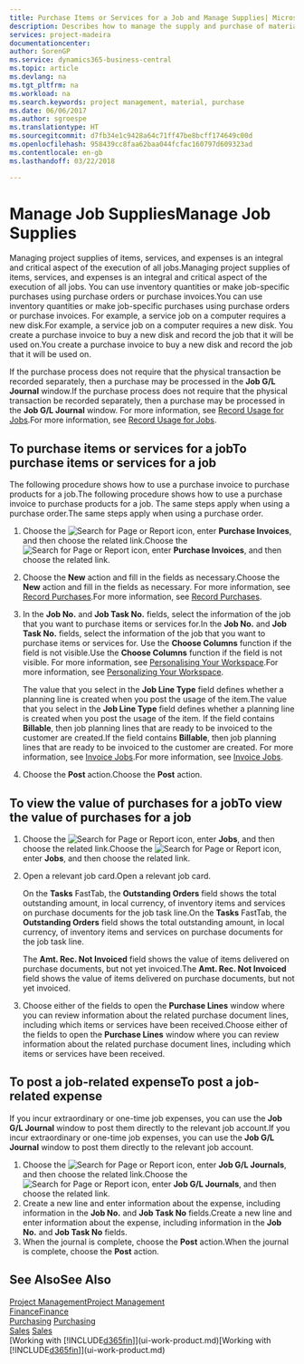 ```yaml
---
title: Purchase Items or Services for a Job and Manage Supplies| Microsoft Docs
description: Describes how to manage the supply and purchase of material and services to jobs.
services: project-madeira
documentationcenter: 
author: SorenGP
ms.service: dynamics365-business-central
ms.topic: article
ms.devlang: na
ms.tgt_pltfrm: na
ms.workload: na
ms.search.keywords: project management, material, purchase
ms.date: 06/06/2017
ms.author: sgroespe
ms.translationtype: HT
ms.sourcegitcommit: d7fb34e1c9428a64c71ff47be8bcff174649c00d
ms.openlocfilehash: 958439cc8faa62baa044fcfac160797d609323ad
ms.contentlocale: en-gb
ms.lasthandoff: 03/22/2018

---
```

# <a name="manage-job-supplies"></a><span data-ttu-id="2380b-103">Manage Job Supplies</span><span class="sxs-lookup"><span data-stu-id="2380b-103">Manage Job Supplies</span></span>
<span data-ttu-id="2380b-104">Managing project supplies of items, services, and expenses is an integral and critical aspect of the execution of all jobs.</span><span class="sxs-lookup"><span data-stu-id="2380b-104">Managing project supplies of items, services, and expenses is an integral and critical aspect of the execution of all jobs.</span></span> <span data-ttu-id="2380b-105">You can use inventory quantities or make job-specific purchases using purchase orders or purchase invoices.</span><span class="sxs-lookup"><span data-stu-id="2380b-105">You can use inventory quantities or make job-specific purchases using purchase orders or purchase invoices.</span></span> <span data-ttu-id="2380b-106">For example, a service job on a computer requires a new disk.</span><span class="sxs-lookup"><span data-stu-id="2380b-106">For example, a service job on a computer requires a new disk.</span></span> <span data-ttu-id="2380b-107">You create a purchase invoice to buy a new disk and record the job that it will be used on.</span><span class="sxs-lookup"><span data-stu-id="2380b-107">You create a purchase invoice to buy a new disk and record the job that it will be used on.</span></span>

<span data-ttu-id="2380b-108">If the purchase process does not require that the physical transaction be recorded separately, then a purchase may be processed in the **Job G/L Journal** window.</span><span class="sxs-lookup"><span data-stu-id="2380b-108">If the purchase process does not require that the physical transaction be recorded separately, then a purchase may be processed in the **Job G/L Journal** window.</span></span> <span data-ttu-id="2380b-109">For more information, see [Record Usage for Jobs](projects-how-record-job-usage.md).</span><span class="sxs-lookup"><span data-stu-id="2380b-109">For more information, see [Record Usage for Jobs](projects-how-record-job-usage.md).</span></span>

## <a name="to-purchase-items-or-services-for-a-job"></a><span data-ttu-id="2380b-110">To purchase items or services for a job</span><span class="sxs-lookup"><span data-stu-id="2380b-110">To purchase items or services for a job</span></span>
<span data-ttu-id="2380b-111">The following procedure shows how to use a purchase invoice to purchase products for a job.</span><span class="sxs-lookup"><span data-stu-id="2380b-111">The following procedure shows how to use a purchase invoice to purchase products for a job.</span></span> <span data-ttu-id="2380b-112">The same steps apply when using a purchase order.</span><span class="sxs-lookup"><span data-stu-id="2380b-112">The same steps apply when using a purchase order.</span></span>  

1. <span data-ttu-id="2380b-113">Choose the ![Search for Page or Report](media/ui-search/search_small.png "Search for Page or Report icon") icon, enter **Purchase Invoices**, and then choose the related link.</span><span class="sxs-lookup"><span data-stu-id="2380b-113">Choose the ![Search for Page or Report](media/ui-search/search_small.png "Search for Page or Report icon") icon, enter **Purchase Invoices**, and then choose the related link.</span></span>  
2. <span data-ttu-id="2380b-114">Choose the **New** action and fill in the fields as necessary.</span><span class="sxs-lookup"><span data-stu-id="2380b-114">Choose the **New** action and fill in the fields as necessary.</span></span> <span data-ttu-id="2380b-115">For more information, see [Record Purchases](purchasing-how-record-purchases.md).</span><span class="sxs-lookup"><span data-stu-id="2380b-115">For more information, see [Record Purchases](purchasing-how-record-purchases.md).</span></span>
3. <span data-ttu-id="2380b-116">In the **Job No.** and **Job Task No.** fields, select the information of the job that you want to purchase items or services for.</span><span class="sxs-lookup"><span data-stu-id="2380b-116">In the **Job No.** and **Job Task No.** fields, select the information of the job that you want to purchase items or services for.</span></span> <span data-ttu-id="2380b-117">Use the **Choose Columns** function if the field is not visible.</span><span class="sxs-lookup"><span data-stu-id="2380b-117">Use the **Choose Columns** function if the field is not visible.</span></span> <span data-ttu-id="2380b-118">For more information, see [Personalising Your Workspace](ui-personalization-user.md).</span><span class="sxs-lookup"><span data-stu-id="2380b-118">For more information, see [Personalizing Your Workspace](ui-personalization-user.md).</span></span>

    <span data-ttu-id="2380b-119">The value that you select in the **Job Line Type** field defines whether a planning line is created when you post the usage of the item.</span><span class="sxs-lookup"><span data-stu-id="2380b-119">The value that you select in the **Job Line Type** field defines whether a planning line is created when you post the usage of the item.</span></span> <span data-ttu-id="2380b-120">If the field contains **Billable**, then job planning lines that are ready to be invoiced to the customer are created.</span><span class="sxs-lookup"><span data-stu-id="2380b-120">If the field contains **Billable**, then job planning lines that are ready to be invoiced to the customer are created.</span></span> <span data-ttu-id="2380b-121">For more information, see [Invoice Jobs](projects-how-invoice-jobs.md).</span><span class="sxs-lookup"><span data-stu-id="2380b-121">For more information, see [Invoice Jobs](projects-how-invoice-jobs.md).</span></span>
4. <span data-ttu-id="2380b-122">Choose the **Post** action.</span><span class="sxs-lookup"><span data-stu-id="2380b-122">Choose the **Post** action.</span></span>

## <a name="to-view-the-value-of-purchases-for-a-job"></a><span data-ttu-id="2380b-123">To view the value of purchases for a job</span><span class="sxs-lookup"><span data-stu-id="2380b-123">To view the value of purchases for a job</span></span>
1. <span data-ttu-id="2380b-124">Choose the ![Search for Page or Report](media/ui-search/search_small.png "Search for Page or Report icon") icon, enter **Jobs**, and then choose the related link.</span><span class="sxs-lookup"><span data-stu-id="2380b-124">Choose the ![Search for Page or Report](media/ui-search/search_small.png "Search for Page or Report icon") icon, enter **Jobs**, and then choose the related link.</span></span>
2. <span data-ttu-id="2380b-125">Open a relevant job card.</span><span class="sxs-lookup"><span data-stu-id="2380b-125">Open a relevant job card.</span></span>

    <span data-ttu-id="2380b-126">On the **Tasks** FastTab, the **Outstanding Orders** field shows the total outstanding amount, in local currency, of inventory items and services on purchase documents for the job task line.</span><span class="sxs-lookup"><span data-stu-id="2380b-126">On the **Tasks** FastTab, the **Outstanding Orders** field shows the total outstanding amount, in local currency, of inventory items and services on purchase documents for the job task line.</span></span>  

    <span data-ttu-id="2380b-127">The **Amt. Rec. Not Invoiced** field shows the value of items delivered on purchase documents, but not yet invoiced.</span><span class="sxs-lookup"><span data-stu-id="2380b-127">The **Amt. Rec. Not Invoiced** field shows the value of items delivered on purchase documents, but not yet invoiced.</span></span>  
3. <span data-ttu-id="2380b-128">Choose either of the fields to open the **Purchase Lines** window where you can review information about the related purchase document lines, including which items or services have been received.</span><span class="sxs-lookup"><span data-stu-id="2380b-128">Choose either of the fields to open the **Purchase Lines** window where you can review information about the related purchase document lines, including which items or services have been received.</span></span>

## <a name="to-post-a-job-related-expense"></a><span data-ttu-id="2380b-129">To post a job-related expense</span><span class="sxs-lookup"><span data-stu-id="2380b-129">To post a job-related expense</span></span>
<span data-ttu-id="2380b-130">If you incur extraordinary or one-time job expenses, you can use the **Job G/L Journal** window to post them directly to the relevant job account.</span><span class="sxs-lookup"><span data-stu-id="2380b-130">If you incur extraordinary or one-time job expenses, you can use the **Job G/L Journal** window to post them directly to the relevant job account.</span></span>

1. <span data-ttu-id="2380b-131">Choose the ![Search for Page or Report](media/ui-search/search_small.png "Search for Page or Report icon") icon, enter **Job G/L Journals**, and then choose the related link.</span><span class="sxs-lookup"><span data-stu-id="2380b-131">Choose the ![Search for Page or Report](media/ui-search/search_small.png "Search for Page or Report icon") icon, enter **Job G/L Journals**, and then choose the related link.</span></span>  
2. <span data-ttu-id="2380b-132">Create a new line and enter information about the expense, including information in the **Job No.** and **Job Task No** fields.</span><span class="sxs-lookup"><span data-stu-id="2380b-132">Create a new line and enter information about the expense, including information in the **Job No.** and **Job Task No** fields.</span></span>  
3. <span data-ttu-id="2380b-133">When the journal is complete, choose the **Post** action.</span><span class="sxs-lookup"><span data-stu-id="2380b-133">When the journal is complete, choose the **Post** action.</span></span>

## <a name="see-also"></a><span data-ttu-id="2380b-134">See Also</span><span class="sxs-lookup"><span data-stu-id="2380b-134">See Also</span></span>
[<span data-ttu-id="2380b-135">Project Management</span><span class="sxs-lookup"><span data-stu-id="2380b-135">Project Management</span></span>](projects-manage-projects.md)  
[<span data-ttu-id="2380b-136">Finance</span><span class="sxs-lookup"><span data-stu-id="2380b-136">Finance</span></span>](finance.md)  
<span data-ttu-id="2380b-137">[Purchasing](purchasing-manage-purchasing.md)       </span><span class="sxs-lookup"><span data-stu-id="2380b-137">[Purchasing](purchasing-manage-purchasing.md)       </span></span>  
<span data-ttu-id="2380b-138">[Sales](sales-manage-sales.md)    </span><span class="sxs-lookup"><span data-stu-id="2380b-138">[Sales](sales-manage-sales.md)    </span></span>  
<span data-ttu-id="2380b-139">[Working with [!INCLUDE[d365fin](includes/d365fin_md.md)]](ui-work-product.md)</span><span class="sxs-lookup"><span data-stu-id="2380b-139">[Working with [!INCLUDE[d365fin](includes/d365fin_md.md)]](ui-work-product.md)</span></span>  

